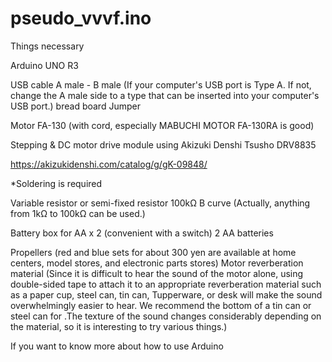 # pseudo_vvvf.ino

Things necessary

Arduino UNO R3

USB cable A male - B male (If your computer's USB port is Type A.
If not, change the A male side to a type that can be inserted into
your computer's USB port.)
bread board
Jumper

Motor FA-130 (with cord, especially MABUCHI MOTOR FA-130RA
is good)

Stepping & DC motor drive module using Akizuki Denshi Tsusho
DRV8835

https://akizukidenshi.com/catalog/g/gK-09848/

*Soldering is required

Variable resistor or semi-fixed resistor 100kΩ B curve (Actually,
anything from 1kΩ to 100kΩ can be used.)

Battery box for AA x 2 (convenient with a switch)
2 AA batteries

Propellers (red and blue sets for about 300 yen are available at
home centers, model stores, and electronic parts stores)
Motor reverberation material 
(Since it is difficult to hear the sound
of the motor alone, using double-sided tape to attach it to an
appropriate reverberation material such as a paper cup, steel can,
tin can, Tupperware, or desk will make the sound overwhelmingly
easier to hear. We recommend the bottom of a tin can or steel can
for .The texture of the sound changes considerably depending on
the material, so it is interesting to try various things.)

If you want to know more about how to use Arduino
